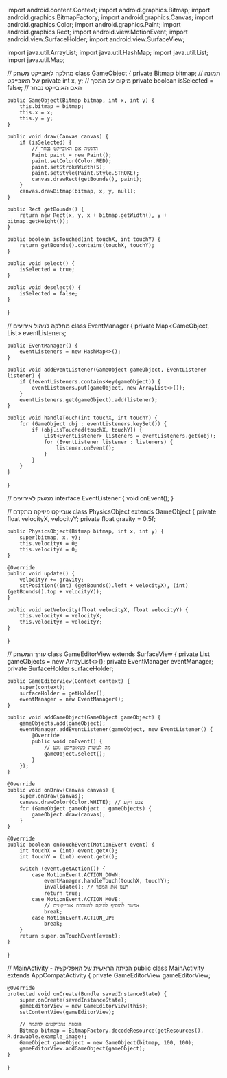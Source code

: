 import android.content.Context;
import android.graphics.Bitmap;
import android.graphics.BitmapFactory;
import android.graphics.Canvas;
import android.graphics.Color;
import android.graphics.Paint;
import android.graphics.Rect;
import android.view.MotionEvent;
import android.view.SurfaceHolder;
import android.view.SurfaceView;

import java.util.ArrayList;
import java.util.HashMap;
import java.util.List;
import java.util.Map;

// מחלקה לאובייקט משחק
class GameObject {
    private Bitmap bitmap; // תמונה של האובייקט
    private int x, y; // מיקום על המסך
    private boolean isSelected = false; // האם האובייקט נבחר

    public GameObject(Bitmap bitmap, int x, int y) {
        this.bitmap = bitmap;
        this.x = x;
        this.y = y;
    }

    public void draw(Canvas canvas) {
        if (isSelected) {
            // הדגשה אם האובייקט נבחר
            Paint paint = new Paint();
            paint.setColor(Color.RED);
            paint.setStrokeWidth(5);
            paint.setStyle(Paint.Style.STROKE);
            canvas.drawRect(getBounds(), paint);
        }
        canvas.drawBitmap(bitmap, x, y, null);
    }

    public Rect getBounds() {
        return new Rect(x, y, x + bitmap.getWidth(), y + bitmap.getHeight());
    }

    public boolean isTouched(int touchX, int touchY) {
        return getBounds().contains(touchX, touchY);
    }

    public void select() {
        isSelected = true;
    }

    public void deselect() {
        isSelected = false;
    }
}

// מחלקה לניהול אירועים
class EventManager {
    private Map<GameObject, List<EventListener>> eventListeners;

    public EventManager() {
        eventListeners = new HashMap<>();
    }

    public void addEventListener(GameObject gameObject, EventListener listener) {
        if (!eventListeners.containsKey(gameObject)) {
            eventListeners.put(gameObject, new ArrayList<>());
        }
        eventListeners.get(gameObject).add(listener);
    }

    public void handleTouch(int touchX, int touchY) {
        for (GameObject obj : eventListeners.keySet()) {
            if (obj.isTouched(touchX, touchY)) {
                List<EventListener> listeners = eventListeners.get(obj);
                for (EventListener listener : listeners) {
                    listener.onEvent();
                }
            }
        }
    }
}

// ממשק לאירועים
interface EventListener {
    void onEvent();
}

// אובייקט פיזיקה מתקדם
class PhysicsObject extends GameObject {
    private float velocityX, velocityY;
    private float gravity = 0.5f;

    public PhysicsObject(Bitmap bitmap, int x, int y) {
        super(bitmap, x, y);
        this.velocityX = 0;
        this.velocityY = 0;
    }

    @Override
    public void update() {
        velocityY += gravity;
        setPosition((int) (getBounds().left + velocityX), (int) (getBounds().top + velocityY));
    }

    public void setVelocity(float velocityX, float velocityY) {
        this.velocityX = velocityX;
        this.velocityY = velocityY;
    }
}

// עורך המשחק
class GameEditorView extends SurfaceView {
    private List<GameObject> gameObjects = new ArrayList<>();
    private EventManager eventManager;
    private SurfaceHolder surfaceHolder;

    public GameEditorView(Context context) {
        super(context);
        surfaceHolder = getHolder();
        eventManager = new EventManager();
    }

    public void addGameObject(GameObject gameObject) {
        gameObjects.add(gameObject);
        eventManager.addEventListener(gameObject, new EventListener() {
            @Override
            public void onEvent() {
                // מה לעשות כשאובייקט נוגע
                gameObject.select();
            }
        });
    }

    @Override
    public void onDraw(Canvas canvas) {
        super.onDraw(canvas);
        canvas.drawColor(Color.WHITE); // צבע רקע
        for (GameObject gameObject : gameObjects) {
            gameObject.draw(canvas);
        }
    }

    @Override
    public boolean onTouchEvent(MotionEvent event) {
        int touchX = (int) event.getX();
        int touchY = (int) event.getY();

        switch (event.getAction()) {
            case MotionEvent.ACTION_DOWN:
                eventManager.handleTouch(touchX, touchY);
                invalidate(); // רענן את המסך
                return true;
            case MotionEvent.ACTION_MOVE:
                // אפשר להוסיף לוגיקה להעברת אובייקטים
                break;
            case MotionEvent.ACTION_UP:
                break;
        }
        return super.onTouchEvent(event);
    }
}

// MainActivity - הכיתה הראשית של האפליקציה
public class MainActivity extends AppCompatActivity {
    private GameEditorView gameEditorView;

    @Override
    protected void onCreate(Bundle savedInstanceState) {
        super.onCreate(savedInstanceState);
        gameEditorView = new GameEditorView(this);
        setContentView(gameEditorView);

        // הוספת אובייקטים לדוגמה
        Bitmap bitmap = BitmapFactory.decodeResource(getResources(), R.drawable.example_image);
        GameObject gameObject = new GameObject(bitmap, 100, 100);
        gameEditorView.addGameObject(gameObject);
    }
}
